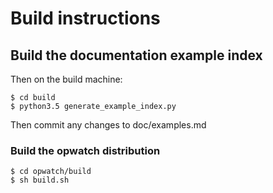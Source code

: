 #  Build instructions

## Build the documentation example index

Then on the build machine:

    $ cd build
    $ python3.5 generate_example_index.py

Then commit any changes to doc/examples.md

### Build the opwatch distribution

	$ cd opwatch/build
	$ sh build.sh
